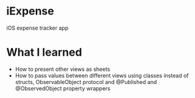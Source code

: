 # iExpense
iOS expense tracker app

# What I learned
* How to present other views as sheets
* How to pass values between different views using classes instead of structs, ObservableObject protocol and @Published and @ObservedObject property wrappers
